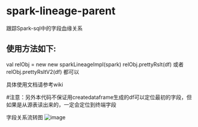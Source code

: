 # spark-lineage-parent
跟踪Spark-sql中的字段血缘关系

## 使用方法如下:
val relObj = new new sparkLineageImpl(spark)
relObj.prettyRslt(df) 或者 relObj.prettyRsltV2(df) 都可以

具体使用文档请参考wiki

#注意：另外本代码不保证用createdataframe生成的df可以定位最初的字段，但如果是从源表读出来的，一定会定位到终端字段

字段关系流转图
![image](https://user-images.githubusercontent.com/26522622/123889277-baa32b00-d987-11eb-9b2c-3af8e53e443e.png)


